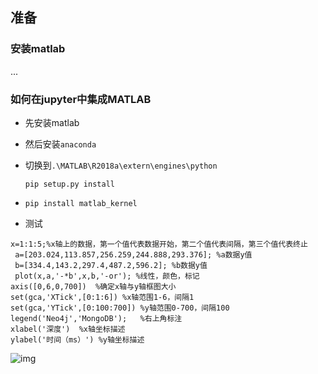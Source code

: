 ## 准备

### 安装matlab

...

### 如何在jupyter中集成MATLAB

- 先安装matlab

- 然后安装`anaconda`

- 切换到`.\MATLAB\R2018a\extern\engines\python`

  

  ```
  pip setup.py install
  ```

- `pip install matlab_kernel`

- 测试

```
x=1:1:5;%x轴上的数据，第一个值代表数据开始，第二个值代表间隔，第三个值代表终止
 a=[203.024,113.857,256.259,244.888,293.376]; %a数据y值
 b=[334.4,143.2,297.4,487.2,596.2]; %b数据y值
 plot(x,a,'-*b',x,b,'-or'); %线性，颜色，标记
axis([0,6,0,700])  %确定x轴与y轴框图大小
set(gca,'XTick',[0:1:6]) %x轴范围1-6，间隔1
set(gca,'YTick',[0:100:700]) %y轴范围0-700，间隔100
legend('Neo4j','MongoDB');   %右上角标注
xlabel('深度')  %x轴坐标描述
ylabel('时间（ms）') %y轴坐标描述
```

![img](https://cdn.jsdelivr.net/gh/TheFoxFairy/notebook-picgo@master/img/20200922230049.png)